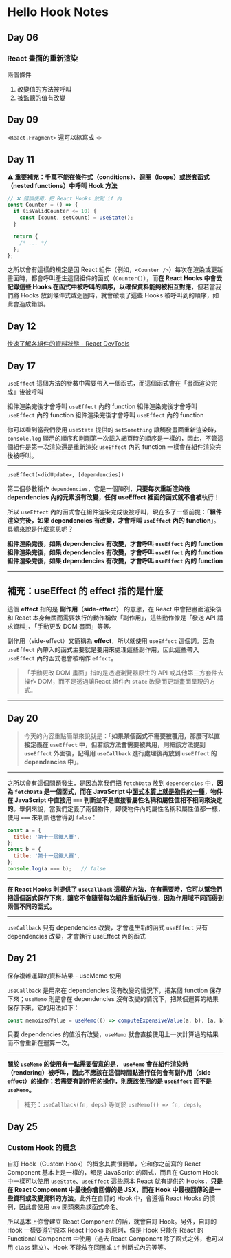 # Hello Hook Notes

## Day 06

### React 畫面的重新渲染

兩個條件

1. 改變值的方法被呼叫
2. 被監聽的值有改變

## Day 09

`<React.Fragment>` 還可以縮寫成 `<>`

## Day 11

**⚠️ 重要補充：千萬不能在條件式（conditions）、迴圈（loops）或嵌套函式（nested functions）中呼叫 Hook 方法**

```jsx
// ❌ 錯誤使用，把 React Hooks 放到 if 內
const Counter = () => {
  if (isValidCounter <= 10) {
    const [count, setCount] = useState();
  }

  return {
    /* ... */
  };
};
```

之所以會有這樣的規定是因 React 組件（例如，`<Counter />`）每次在渲染或更新畫面時，都會呼叫產生這個組件的函式（`Counter()`），而**在 React Hooks 中會去記錄這些 Hooks 在函式中被呼叫的順序，以確保資料能夠被相互對應**，但若當我們將 Hooks 放到條件式或迴圈時，就會破壞了這些 Hooks 被呼叫到的順序，如此會造成錯誤。


## Day 12

[快速了解各組件的資料狀態 - React DevTools](https://ithelp.ithome.com.tw/articles/10222217)

## Day 17

`useEffect` 這個方法的參數中需要帶入一個函式，而這個函式會在「畫面渲染完成」後被呼叫

組件渲染完後才會呼叫 `useEffect` 內的 function
組件渲染完後才會呼叫 `useEffect` 內的 function
組件渲染完後才會呼叫 `useEffect` 內的 function

你可以看到當我們使用 `useState` 提供的 `setSomething` 讓觸發畫面重新渲染時，`console.log` 顯示的順序和剛剛第一次載入網頁時的順序是一樣的，因此，不管這個組件是第一次渲染還是重新渲染 `useEffect` 內的 function 一樣會在組件渲染完後被呼叫。

---

`useEffect(<didUpdate>, [dependencies])`

第二個參數稱作 `dependencies`，它是一個陣列，**只要每次重新渲染後 dependencies 內的元素沒有改變，任何 useEffect 裡面的函式就不會被**執行！

所以 `useEffect` 內的函式會在組件渲染完成後被呼叫，現在多了一個前提：「**組件渲染完後，如果 dependencies 有改變，才會呼叫 `useEffect` 內的 function**」。具體來說是什麼意思呢？

**組件渲染完後，如果 dependencies 有改變，才會呼叫 `useEffect` 內的 function**
**組件渲染完後，如果 dependencies 有改變，才會呼叫 `useEffect` 內的 function**
**組件渲染完後，如果 dependencies 有改變，才會呼叫 `useEffect` 內的 function**

---

## 補充：useEffect 的 effect 指的是什麼

這個 **effect** 指的是 **副作用（side-effect）** 的意思，在 React 中會把畫面渲染後和 React 本身無關而需要執行的動作稱做「副作用」，這些動作像是「發送 API 請求資料」、「手動更改 DOM 畫面」等等。

副作用（side-effect）又簡稱為 **effect**，所以就使用 `useEffect` 這個詞。因為 `useEffect` 內帶入的函式主要就是要用來處理這些副作用，因此這些帶入 `useEffect` 內的函式也會被稱作 `effect`。

> 「手動更改 DOM 畫面」指的是透過瀏覽器原生的 API 或其他第三方套件去操作 DOM，而不是透過讓React 組件內 `state` 改變而更新畫面呈現的方式。

---

## Day 20

> 今天的內容重點簡單來說就是：「**如果某個函式不需要被覆用，那麼可以直接定義在 `useEffect` 中，但若該方法會需要被共用，則把該方法提到 `useEffect` 外面後，記得用 `useCallback` 進行處理後再放到 `useEffect` 的 dependencies 中**」。

---

之所以會有這個問題發生，是因為當我們把 `fetchData` 放到 `dependencies` 中，**因為 `fetchData` 是一個函式，而在 JavaScript 中[函式本質上就是物件的一種](https://pjchender.blogspot.com/2016/03/javascriptfunctionobjects.html)，物件在 JavaScript 中直接用 `===` 判斷並不是直接看屬性名稱和屬性值相不相同來決定的**。舉例來說，當我們定義了兩個物件，即使物件內的屬性名稱和屬性值都一樣，使用 `===` 來判斷也會得到 `false`：

```js
const a = {
  title: '第十一屆鐵人賽',
};
const b = {
  title: '第十一屆鐵人賽',
};
console.log(a === b);   // false
```

---

**在 React Hooks 則提供了 `useCallback` 這樣的方法，在有需要時，它可以幫我們把這個函式保存下來，讓它不會隨著每次組件重新執行後，因為作用域不同而得到兩個不同的函式。**

---

`useCallback` 只有 dependencies 改變，才會產生新的函式
`useEffect` 只有 dependencies 改變，才會執行 useEffect 內的函式
 
## Day 21

保存複雜運算的資料結果 - useMemo 使用

`useCallback` 是用來在 dependencies 沒有改變的情況下，把某個 function 保存下來；`useMemo` 則是會在 dependencies 沒有改變的情況下，把某個運算的結果保存下來，它的用法如下：

```jsx
const memoizedValue = useMemo(() => computeExpensiveValue(a, b), [a, b]);
```

只要 dependencies 的值沒有改變，`useMemo` 就會直接使用上一次計算過的結果而不會重新在運算一次。

---

**關於 [`useMemo`](https://reactjs.org/docs/hooks-reference.html#usememo) 的使用有一點需要留意的是， `useMemo` 會在組件渲染時（rendering）被呼叫，因此不應該在這個時間點進行任何會有副作用（side effect）的操作；若需要有副作用的操作，則應該使用的是 `useEffect` 而不是 `useMemo`。**

> 補充：`useCallback(fn, deps)` 等同於 `useMemo(() => fn, deps)`。

## Day 25

### Custom Hook 的概念

自訂 Hook（Custom Hook）的概念其實很簡單，它和你之前寫的 React Component 基本上是一樣的，都是 JavaScript 的函式，而且在 Custom Hook 中一樣可以使用 `useState`、`useEffect` 這些原本 React 就有提供的 Hooks，**只是在 React Component 中最後你會回傳的是 JSX，而在 Hook 中最後回傳的是一些資料或改變資料的方法**。此外在自訂的 Hook 中，會遵循 React Hooks 的慣例，因此會使用 `use` 開頭來為該函式命名。

所以基本上你會建立 React Component 的話，就會自訂 Hook。另外，自訂的 Hook 一樣要遵守原本 React Hooks 的原則，像是 Hook 只能在 React 的 Functional Component 中使用（過去 React Component 除了函式之外，也可以用 `class` 建立）、Hook 不能放在回圈或 `if` 判斷式內的等等。










